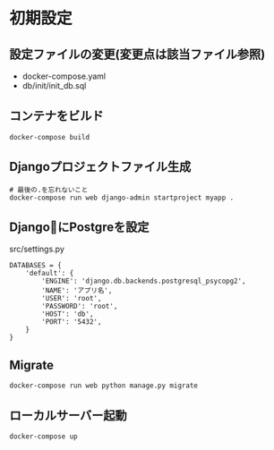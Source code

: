 # 初期設定

## 設定ファイルの変更(変更点は該当ファイル参照)

+ docker-compose.yaml
+ db/init/init_db.sql

## コンテナをビルド
```
docker-compose build
```

## Djangoプロジェクトファイル生成
```
# 最後の.を忘れないこと
docker-compose run web django-admin startproject myapp .
```

## DjangoにPostgreを設定
src/settings.py
```
DATABASES = {
    'default': {
        'ENGINE': 'django.db.backends.postgresql_psycopg2',
        'NAME': 'アプリ名',
        'USER': 'root',
        'PASSWORD': 'root',
        'HOST': 'db',
        'PORT': '5432',
    }
}
```

## Migrate
```
docker-compose run web python manage.py migrate
```

## ローカルサーバー起動
```
docker-compose up
```
